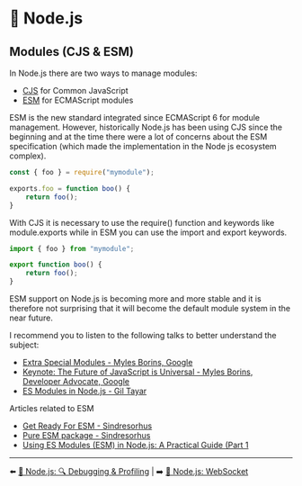 # 🐢 Node.js

## Modules (CJS & ESM)

In Node.js there are two ways to manage modules:

- [CJS](https://nodejs.org/api/modules.html) for Common JavaScript
- [ESM](https://nodejs.org/api/esm.html) for ECMAScript modules

ESM is the new standard integrated since ECMAScript 6 for module management. However, historically Node.js has been using CJS since the beginning and at the time there were a lot of concerns about the ESM specification (which made the implementation in the Node js ecosystem complex).

```js
const { foo } = require("mymodule");

exports.foo = function boo() {
    return foo();
}
```

With CJS it is necessary to use the require() function and keywords like module.exports while in ESM you can use the import and export keywords.

```js
import { foo } from "mymodule";

export function boo() {
    return foo();
}
```

ESM support on Node.js is becoming more and more stable and it is therefore not surprising that it will become the default module system in the near future.


I recommend you to listen to the following talks to better understand the subject:

- [Extra Special Modules - Myles Borins, Google](https://www.youtube.com/watch?v=bP0tlIcA3ns)
- [Keynote: The Future of JavaScript is Universal - Myles Borins, Developer Advocate, Google](https://www.youtube.com/watch?v=o2M7g8Xwc7g)
- [ES Modules in Node.js - Gil Tayar](https://www.youtube.com/watch?v=mMEKrHmZLpQ&list=PL0CdgOSSGlBalMPxFFycq7OIqQF8cJS28&index=7)

Articles related to ESM

- [Get Ready For ESM - Sindresorhus](https://blog.sindresorhus.com/get-ready-for-esm-aa53530b3f77)
- [Pure ESM package - Sindresorhus](https://gist.github.com/sindresorhus/a39789f98801d908bbc7ff3ecc99d99c)
- [Using ES Modules (ESM) in Node.js: A Practical Guide (Part 1](https://gils-blog.tayar.org/posts/using-jsm-esm-in-nodejs-a-practical-guide-part-1/)

---

⬅️ [🐢 Node.js: 🔍 Debugging & Profiling](./debugging-and-profiling.md) |
➡️ [🐢 Node.js: WebSocket](./websocket.md)